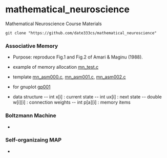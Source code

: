 # mathematical_neuroscience
Mathematical Neuroscience Course Materials

    git clone "https://github.com/date333cs/mathematical_neuroscience"


### Associative Memory

- Purpose: reproduce Fig.1 and Fig.2 of Amari & Maginu (1988).

- example of memory allocation  [mn_test.c](mn_test.c)
- template [mn_asm000.c](mn_asm000.c), [mn_asm001.c](mn_asm002.c), [mn_asm002.c](mn_asm002.c)
- for gnuplot [gp001](gp001)
- data structure
-- int x[i] :  current state
-- int ux[i] : next state 
-- double w[i][i] : connection weights
-- int p[a][i] : memory items

### Boltzmann Machine
+

### Self-organizaing MAP
+
